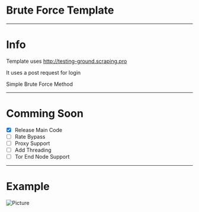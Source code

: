 # Brute Force Template

----------------------------------------------------------------------------------

# Info

Template uses http://testing-ground.scraping.pro

It uses a post request for login

Simple Brute Force Method

----------------------------------------------------------------------------------


# Comming Soon

- [x] Release Main Code
- [ ] Rate Bypass
- [ ] Proxy Support
- [ ] Add Threading
- [ ] Tor End Node Support

----------------------------------------------------------------------------------

# Example

![Picture](https://i.imgur.com/jGhDAeg.png)

